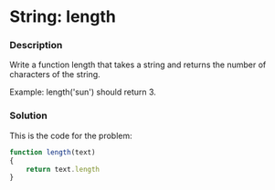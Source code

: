 # String: length

### Description

Write a function length that takes a string and returns the number of characters of the string.

Example: length('sun') should return 3.

### Solution

This is the code for the problem:

```JavaScript
function length(text)
{
    return text.length
}
```